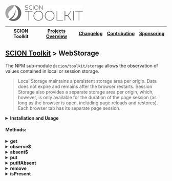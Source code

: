 <a href="/README.md"><img src="/resources/branding/scion-toolkit-banner.svg" height="50" alt="SCION Toolkit"></a>

| SCION Toolkit | [Projects Overview][menu-projects-overview] | [Changelog][menu-changelog] | [Contributing][menu-contributing] | [Sponsoring][menu-sponsoring] |  
| --- | --- | --- | --- | --- |

## [SCION Toolkit][menu-home] > WebStorage

The NPM sub-module `@scion/toolkit/storage` allows the observation of values contained in local or session storage.

> Local Storage maintains a persistent storage area per origin. Data does not expire and remains after the browser restarts. Session Storage also provides a separate storage area per origin, which, however, is only available for the duration of the page session (as long as the browser is open, including page reloads and restores). Each browser tab has its separate page session.

<details>
  <summary><strong>Installation and Usage</strong></summary>

1. Install `@scion/toolkit` using the NPM command-line tool: 
    ```
    npm install @scion/toolkit --save
    ```

1. Create an instance of the `WebStorage` class by passing the storage implementor as constructor argument.

   ```typescript
   import {WebStorage} from '@scion/toolkit/storage';
    
   export const sessionStorage = new WebStorage(window.sessionStorage);
   export const localStorage = new WebStorage(window.localStorage);
   ```
   
1. Observe items in the storage, as following:

   ```typescript
   sessionStorage.observe$('key').subscribe(item => {
   });
   ```

***

### For Angular projects

If using Angular, you can provide `WebStorage` for dependency injection into services, components, directives, or pipes.
  
1. Create a `LocalStorage` and `SessionStorage` class, both extending the `WebStorage` class. In the constructor, call the super constructor, passing either `window.localStorage` or `window.sessionStorage`. 
   
   ```typescript
    @Injectable({providedIn: 'root'})
    export class SessionStorage extends WebStorage {
      constructor() {
        super(window.sessionStorage);
      }
    } 
   ```
   
   ```typescript
    @Injectable({providedIn: 'root'})
    export class LocalStorage extends WebStorage {
      constructor() {
        super(window.localStorage);
      }
    }
   ```

2. Inject `LocalStorage` or `SessionStorage`, as following:
   
   ```typescript
    export class YourComponent {
      constructor(private localStorage: LocalStorage, private sessionStorage: SessionStorage) {
      }
    }
   ```
   
***
   
Alternatively, you could also use a DI token to provide `WebStorage` for dependency injection.

1. Create a DI token under which to provide the storage. 

   ```typescript
    export const SESSION_STORAGE = new InjectionToken<WebStorage>('SESSION_STORAGE', {
     factory: () => new WebStorage(window.sessionStorage),
    });
   
    export const LOCAL_STORAGE = new InjectionToken<WebStorage>('LOCAL_STORAGE', {
      factory: () => new WebStorage(window.localStorage),
    });

   ```
2. Inject the storage as following:

   ```typescript
    export class YourComponent {
      constructor(@Inject(SESSION_STORAGE) private sessionStorage: WebStorage,
                  @Inject(LOCAL_STORAGE) private localStorage: WebStorage) {
      }
    }
   ```
</details>

#### Methods:

<details>
  <summary><strong>get</strong></summary>

Returns the item associated with the given key, or `undefined` if not found.
</details>

<details>
  <summary><strong>observe$</strong></summary>

Observes the item associated with the given key.

Upon subscription, it emits the current item from the storage, but, by default, only if present, and then continuously emits when the item associated with the given key changes. It never completes.

When removing the item from the storage, by default, the Observable does not emit.

Set `emitIfAbsent` to `true` if to emit `undefined` when removing the item, or if there is no item associated with the given key upon subscription. By default, `emitIfAbsent` is set to `false`.
</details>

<details>
  <summary><strong>absent$</strong></summary>

Notifies when no item is present for the given key. The Observable never completes.
</details>

<details>
  <summary><strong>put</strong></summary>

Puts the given item into storage. The item is serialized to JSON.  
</details>

<details>
  <summary><strong>putIfAbsent</strong></summary>

Puts the given item into storage, but only if not present. The item is serialized to JSON.\
Instead of an item you can pass a provider function to produce the item.  
</details>

<details>
  <summary><strong>remove</strong></summary>

Removes the item associated with the given key.  
</details>

<details>
  <summary><strong>isPresent</strong></summary>

Checks if an item is present in the storage. Present also includes `null` and `undefined` items.  
</details>

[menu-home]: /README.md
[menu-projects-overview]: /docs/site/projects-overview.md
[menu-changelog]: /docs/site/changelog.md
[menu-contributing]: /CONTRIBUTING.md
[menu-sponsoring]: /docs/site/sponsoring.md

